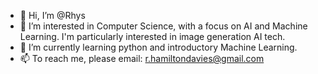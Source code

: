 - 👋 Hi, I’m @Rhys
- 👀 I’m interested in Computer Science, with a focus on AI and Machine Learning. I'm particularly interested in image generation AI tech.
- 🌱 I’m currently learning python and introductory Machine Learning.
- 📫 To reach me, please email: r.hamiltondavies@gmail.com
